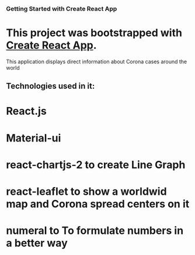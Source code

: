 ### Getting Started with Create React App

# This project was bootstrapped with [Create React App](https://github.com/facebook/create-react-app).

This application displays direct information about Corona cases around the world 

## Technologies used in it:
# React.js 
# Material-ui
# react-chartjs-2 to create Line Graph 
# react-leaflet to show a worldwid map and Corona spread centers on it
# numeral to To formulate numbers in a better way
